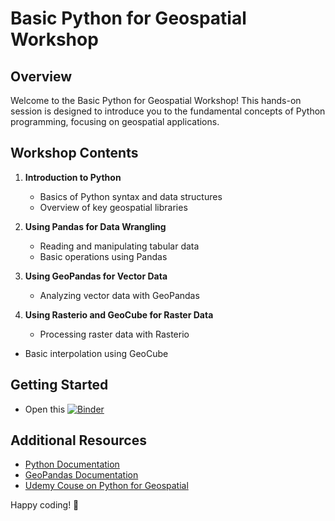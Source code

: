 # Basic Python for Geospatial Workshop

## Overview

Welcome to the Basic Python for Geospatial Workshop! This hands-on session is designed to introduce you to the fundamental concepts of Python programming, focusing on geospatial applications.


## Workshop Contents

1. **Introduction to Python**
   - Basics of Python syntax and data structures
   - Overview of key geospatial libraries

2. **Using Pandas for Data Wrangling**
   - Reading and manipulating tabular data
   - Basic operations using Pandas

3. **Using GeoPandas for Vector Data**
   - Analyzing vector data with GeoPandas

4. **Using Rasterio and GeoCube for Raster Data**
   - Processing raster data with Rasterio
- Basic interpolation using GeoCube

## Getting Started

- Open this [![Binder](https://mybinder.org/badge_logo.svg)](https://mybinder.org/v2/gh/UPRI-NOAH/foss-4g-asia-2023/main)


## Additional Resources

- [Python Documentation](https://docs.python.org/3/)
- [GeoPandas Documentation](https://geopandas.org/en/stable/)
- [Udemy Couse on Python for Geospatial](https://github.com/mgamzec/geospatial-data-analysis-python/tree/master)

Happy coding! 🚀
